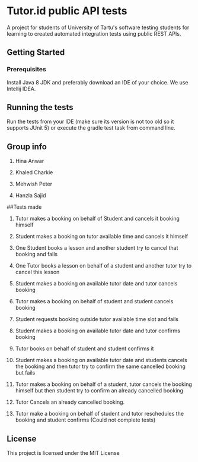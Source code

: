 # Tutor.id public API tests

A project for students of University of Tartu's software testing students for learning to created automated integration tests using public REST APIs.

## Getting Started

### Prerequisites

Install Java 8 JDK and preferably download an IDE of your choice. We use Intellij IDEA.

## Running the tests

Run the tests from your IDE (make sure its version is not too old so it supports JUnit 5)
or execute the gradle test task from command line.

## Group info

1. Hina Anwar

2. Khaled Charkie

3. Mehwish Peter

4. Hanzla Sajid

##Tests made

1. Tutor makes a booking on behalf of Student and cancels it booking himself

2. Student makes a booking on tutor available time and cancels it himself

3. One Student books a lesson and another student try to cancel that booking and fails  

4. One Tutor books a lesson on behalf of a student and another tutor try to cancel this lesson 

5. Student makes a booking on available tutor date and tutor cancels booking

6. Tutor makes a booking on behalf of student and student cancels booking

7. Student requests booking outside tutor available time slot and fails

8. Student makes a booking on available tutor date and tutor confirms booking 

9. Tutor books on behalf of student and student confirms it 

10. Student makes a booking on available tutor date and students cancels the booking and then  tutor try to confirm the same cancelled booking but fails

11. Tutor makes a booking on behalf of a student, tutor cancels the booking himself but then student try to confirm an already cancelled booking

12. Tutor Cancels an already cancelled booking.

13. Tutor make a booking on behalf of student and tutor reschedules the booking and student confirms  (Could not complete tests)

## License

This project is licensed under the MIT License
